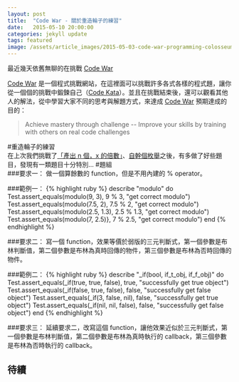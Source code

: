 ```yaml
---
layout: post
title:  "Code War - 關於重造輪子的練習"
date:   2015-05-10 20:00:00
categories: jekyll update
tags: featured
image: /assets/article_images/2015-05-03-code-war-programming-colosseum/forest_rails_road.jpg
---
```


最近幾天依舊無聊的在挑戰 [Code War][code-war]

[Code War][code-war] 是一個程式挑戰網站，在這裡面可以挑戰許多各式各樣的程式題，讓你從一個個的挑戰中鍛鍊自己（[Code Kata][code-kata]）。並且在挑戰結束後，還可以觀看其他人的解法，從中學習大家不同的思考與解題方式，來達成 [Code War][code-war] 預期達成的目的：

>Achieve mastery through challenge -- Improve your skills by training with others on real code challenges

#重造輪子的練習
<br>
在上次我們挑戰了[「產出 n 個，x 的倍數」][count-by]、[自幹個枚舉][enum-all]之後，有多做了好些題目，發現有一類題目十分特別...
#題組
<br>
###要求一：
做一個算餘數的 function，但是不用內建的 % operator。

###範例一：
{% highlight ruby %}
describe "modulo" do
  Test.assert_equals(modulo(9, 3), 9 % 3, "get correct modulo")
  Test.assert_equals(modulo(7.5, 2), 7.5 % 2, "get correct modulo")
  Test.assert_equals(modulo(2.5, 1.3), 2.5 % 1.3, "get correct modulo")
  Test.assert_equals(modulo(7, 2.5)}, 7 % 2.5, "get correct modulo")
end
{% endhighlight %}

###要求二：
寫一個 function，效果等價於弱版的三元判斷式，第一個參數是布林判斷值，第二個參數是布林為真時回傳的物件，第三個參數是布林為否時回傳的物件。

###範例二：
{% highlight ruby %}
describe "_if(bool, if_t_obj, if_f_obj)" do
  Test.assert_equals(_if(true, true, false), true, "successfully get true object")
  Test.assert_equals(_if(false, true, false), false, "successfully get false object")
  Test.assert_equals(_if(3, false, nil), false, "successfully get true object")
  Test.assert_equals(_if(nil, nil, false), false, "successfully get false object")
end
{% endhighlight %}

###要求三：
延續要求二，改寫這個 function，讓他效果近似於三元判斷式，第一個參數是布林判斷值，第二個參數是布林為真時執行的 callback，第三個參數是布林為否時執行的 callback。

## 待續

<!-- ###範例三：
{% highlight ruby %}
describe "_if(bool, if_t_proc, if_f_proc)" do
  Test.assert_equals(_if(true, true, false), true, "successfully get true object")
  Test.assert_equals(_if(false, true, false), false, "successfully get false object")
  Test.assert_equals(_if(3, false, nil), false, "successfully get true object")
  Test.assert_equals(_if(nil, nil, false), false, "successfully get false object")
end
{% endhighlight %}


#解法
<br>
###老樣子，硬幹起手勢
{% highlight ruby %}
def all? array, &block
  array.each {|e| return false unless block.call(e)}
  true
end
{% endhighlight %}
迭代這個陣列，如果發現執行結果為 false 的話，就中斷返回 false。迭代平安結束的話丟 true 回去。
有趣的是在觀看別人解法時，看到一個有趣的寫法：
{% highlight ruby %}
def all? array, &block
  true.tap do
    array.each {|e| return false unless block.call(e)}
  end
end
{% endhighlight %}
<br>
###除了迭代外，還可用 reduce
{% highlight ruby %}
def all? array, &block
  array.reduce(true){|result, e| result && yield(e)}
end
{% endhighlight %}
一樣一個個執行完，並且將結果和之前的結果比較。但這個缺點是如果途中就發現不合了，還是會繼續執行，是一個速度比較慢的寫法。
<br><br>
###條條大路通羅馬
{% highlight ruby %}
# 筆者在觀看大家解法時，發現了許多不同的方法，羅列如下：

# 比相同
def all? array, &block
   array.select{|i| yield(i)} == array
end

# 比長度
def all? array, &block
  array.count(&block) == array.length  
end

# 查內容
def all? array, &block
  !array.map(&block).include?(false)
end

# 假設 All Pass
def all? array, &block
  array.reject(&block).empty?
end

{% endhighlight %}
不過以上方法都有和 reduce 一樣的缺點，得整個陣列執行完才能得到結果，速度較慢。
<br><br>
###運用 Enumerable 內建 all?
{% highlight ruby %}
def all? array, &block
  array.empty? || (array.all? &block)
end
{% endhighlight %}
筆者的寫法：先檢查是否為空，再執行檢查。
但殊不知看其他人解法時發現：
{% highlight ruby %}
def all? array, &block
  array.all? &block
end
{% endhighlight %}
原來 Enumerable#all? 預設就會回傳 true 了！

# 題外話
<br>
###all? 的相反 any?
<br>
相較於 all? 會檢查是否全部元素都符合條件，any? 則會檢查是否有至少一個元素符合條件。
{% highlight ruby %}
[1,3,5,7,8].any? {|e| e.even?}
#=> true
{% endhighlight %}
<br>
###JavaScript 裡面相應的方法
<br>
在 JavaScript 裡面，all? 跟 any? 分別對應到 every 跟 some，不過寫法略有不同：
{% highlight js %}
isBiggerThanTwo = function(element, index, array){
  return element > 2;
}

[3,4,5,6,7].every(isBiggerThanTwo)
// => true
[2,3,4,5,6].every(isBiggerThanTwo)
// => false
[3,4,5,6,7].some(isBiggerThanTwo)
// => false
[2,3,4,5,6].some(isBiggerThanTwo)
// => true
{% endhighlight %}
也可以運用另一個寫法延遲要判斷的大小：
{% highlight js %}
isBiggerThanX = function(x){
  return this > x;
}

[3,4,5,6,7].every(isBiggerThanX, 2)
// => true
[2,3,4,5,6].every(isBiggerThanX, 2)
// => false
[3,4,5,6,7].some(isBiggerThanX, 2)
// => false
[2,3,4,5,6].some(isBiggerThanX, 2)
// => true
{% endhighlight %}
#結論
<br>
如果有想到其他的解法，歡迎留言跟我說喲！<br><br>
然後也一起加入來玩 [Code War][code-war] 吧XD
 -->


[code-war]:    http://www.codewars.com/
[code-kata]:   http://en.wikipedia.org/wiki/Kata_(programming)
[count-by]:    http://sunkai612.github.io/jekyll/update/2015/05/03/code-war-programming-colosseum.html
[enum-all]:    http://localhost:4000/jekyll/update/2015/05/06/code-war-enumerable-all.html

